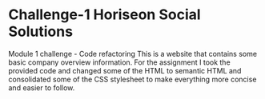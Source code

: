 # Challenge-1 Horiseon Social Solutions
Module 1 challenge - Code refactoring
This is a website that contains some basic company overview information. 
For the assignment I took the provided code and changed some of the HTML to semantic HTML and consolidated some of the CSS stylesheet to make everything more concise and easier to follow.